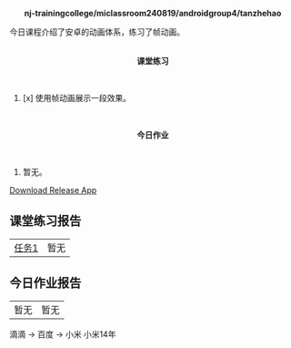 <div>
    <p align="center">
        <strong>nj-trainingcollege/miclassroom240819/androidgroup4/tanzhehao</strong>
        <br>
    </p>
    今日课程介绍了安卓的动画体系，练习了帧动画。
    <br><br>
    <p align="center"><strong>课堂练习</strong></p>
    <br>
</div>

1. [x] 使用帧动画展示一段效果。

<div>
    <br>
    <p align="center"><strong>今日作业</strong></p>
    <br>
</div>

1. 暂无。

<div>
    <a href="app/release/app-release.apk?inline=false">Download Release App</a>
    <br>
</div>

## 课堂练习报告

|                         |      |
| ----------------------- | ---- |
| [任务1](Day7-Train1.md) | 暂无 |

## 今日作业报告

|                      |      |
| -------------------- | ---- |
| 暂无 | 暂无 |

滴滴 -> 百度 -> 小米
小米14年